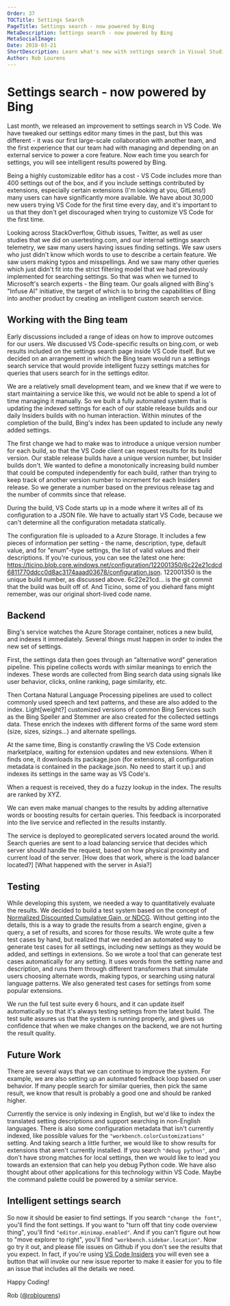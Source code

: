```yaml
---
Order: 37
TOCTitle: Settings Search
PageTitle: Settings search - now powered by Bing
MetaDescription: Settings search - now powered by Bing
MetaSocialImage:
Date: 2018-03-21
ShortDescription: Learn what's new with settings search in Visual Studio Code
Author: Rob Lourens
---
```

# Settings search - now powered by Bing

Last month, we released an improvement to settings search in VS Code. We have tweaked our settings editor many times in the past, but this was different - it was our first large-scale collaboration with another team, and the first experience that our team had with managing and depending on an external service to power a core feature. Now each time you search for settings, you will see intelligent results powered by Bing.

Being a highly customizable editor has a cost - VS Code includes more than 400 settings out of the box, and if you include settings contributed by extensions, especially certain extensions (I'm looking at you, GitLens!) many users can have significantly more available. We have about 30,000 new users trying VS Code for the first time every day, and it's important to us that they don't get discouraged when trying to customize VS Code for the first time.

Looking across StackOverflow, Github issues, Twitter, as well as user studies that we did on usertesting.com, and our internal settings search telemetry, we saw many users having issues finding settings. We saw users who just didn't know which words to use to describe a certain feature. We saw users making typos and misspellings. And we saw many other queries which just didn't fit into the strict filtering model that we had previously implemented for searching settings.  So that was when we turned to Microsoft's search experts - the Bing team. Our goals aligned with Bing's "Infuse AI" initiative, the target of which is to bring the capabilities of Bing into another product by creating an intelligent custom search service.

## Working with the Bing team

Early discussions included a range of ideas on how to improve outcomes for our users. We discussed VS Code-specific results on bing.com, or web results included on the settings search page inside VS Code itself. But we decided on an arrangement in which the Bing team would run a settings search service that would provide intelligent fuzzy settings matches for queries that users search for in the settings editor.

We are a relatively small development team, and we knew that if we were to start maintaining a service like this, we would not be able to spend a lot of time managing it manually. So we built a fully automated system that is updating the indexed settings for each of our stable release builds and our daily Insiders builds with no human interaction. Within minutes of the completion of the build, Bing's index has been updated to include any newly added settings.

The first change we had to make was to introduce a unique version number for each build, so that the VS Code client can request results for its build version. Our stable release builds have a unique version number, but Insider builds don't. We wanted to define a monotonically increasing build number that could be computed independently for each build, rather than trying to keep track of another version number to increment for each Insiders release. So we generate a number based on the previous release tag and the number of commits since that release.

During the build, VS Code starts up in a mode where it writes all of its configuration to a JSON file. We have to actually start VS Code, because we can't determine all the configuration metadata statically.

The configuration file is uploaded to a Azure Storage. It includes a few pieces of information per setting - the name, description, type, default value, and for "enum"-type settings, the list of valid values and their descriptions. If you're curious, you can see the latest one here: https://ticino.blob.core.windows.net/configuration/122001350/6c22e21cdcd6811770ddcc0d8ac3174aaad03678/configuration.json. 122001350 is the unique build number, as discussed above. 6c22e21cd... is the git commit that the build was built off of. And Ticino, some of you diehard fans might remember, was our original short-lived code name.

## Backend

Bing's service watches the Azure Storage container, notices a new build, and indexes it immediately. Several things must happen in order to index the new set of settings.

First, the settings data then goes through an “alternative word” generation pipeline. This pipeline collects words with similar meanings to enrich the indexes. These words are collected from Bing search data using signals like user behavior, clicks, online ranking, page similarity, etc.

Then Cortana Natural Language Processing pipelines are used to collect commonly used speech and text patterns, and these are also added to the index. Light[weight?] customized versions of common Bing Services such as the Bing Speller and Stemmer are also created for the collected settings data. These enrich the indexes with different forms of the same word stem (size, sizes, sizings...) and alternate spellings.

At the same time, Bing is constantly crawling the VS Code extension marketplace, waiting for extension updates and new extensions. When it finds one, it downloads its package.json (for extensions, all configuration metadata is contained in the package.json. No need to start it up.) and indexes its settings in the same way as VS Code's.

When a request is received, they do a fuzzy lookup in the index. The results are ranked by XYZ.

We can even make manual changes to the results by adding alternative words or boosting results for certain queries. This feedback is incorporated into the live service and reflected in the results instantly.

The service is deployed to georeplicated servers located around the world. Search queries are sent to a load balancing service that decides which server should handle the request, based on how physical proximity and current load of the server. [How does that work, where is the load balancer located?] [What happened with the server in Asia?]

## Testing

While developing this system, we needed a way to quantitatively evaluate the results. We decided to build a test system based on the concept of [Normalized Discounted Cumulative Gain, or NDCG](https://en.wikipedia.org/wiki/Discounted_cumulative_gain). Without getting into the details, this is a way to grade the results from a search engine, given a query, a set of results, and scores for those results. We wrote quite a few test cases by hand, but realized that we needed an automated way to generate test cases for all settings, including new settings as they would be added, and settings in extensions. So we wrote a tool that can generate test cases automatically for any setting. It uses words from the setting name and description, and runs them through different transformers that simulate users choosing alternate words, making typos, or searching using natural language patterns. We also generated test cases for settings from some popular extensions.

We run the full test suite every 6 hours, and it can update itself automatically so that it's always testing settings from the latest build. The test suite assures us that the system is running properly, and gives us confidence that when we make changes on the backend, we are not hurting the result quality.

## Future Work

There are several ways that we can continue to improve the system. For example, we are also setting up an automated feedback loop based on user behavior. If many people search for similar queries, then pick the same result, we know that result is probably a good one and should be ranked higher.

Currently the service is only indexing in English, but we'd like to index the translated setting descriptions and support searching in non-English languages. There is also some configuration metadata that isn't currently indexed, like possible values for the `"workbench.colorCustomizations"` setting. And taking search a little further, we would like to show results for extensions that aren't currently installed. If you search `"debug python"`, and don't have strong matches for local settings, then we would like to lead you towards an extension that can help you debug Python code. We have also thought about other applications for this technology within VS Code. Maybe the command palette could be powered by a similar service.

## Intelligent settings search

So now it should be easier to find settings. If you search `"change the font"`, you'll find the font settings. If you want to "turn off that tiny code overview thing", you'll find `"editor.minimap.enabled"`. And if you can't figure out how to "move explorer to right", you'll find `"workbench.sidebar.location"`. Now go try it out, and please file issues on Github if you don't see the results that you expect. In fact, if you're using [VS Code Insiders](https://code.visualstudio.com/insiders/) you will even see a button that will invoke our new issue reporter to make it easier for you to file an issue that includes all the details we need.

Happy Coding!

Rob ([@roblourens](https://twitter.com/roblourens))